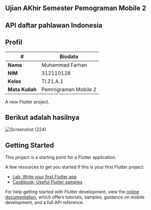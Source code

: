## Ujian AKhir Semester Pemograman Mobile 2

## API daftar pahlawan Indonesia

## Profil
| #               | Biodata              |
| --------------- | -------------------- |
| **Nama**        | Muhammad Farhan      |
| **NIM**         | 312110128            |
| **Kelas**       | TI.21.A.1            |
| **Mata Kuliah** | Pemrograman Mobile 2 |

A new Flutter project.

## Berikut adalah hasilnya

![Screenshot (224)](https://github.com/farhanz17/UAS_P.Mobile.2/assets/92637117/319caac3-6638-446a-a8af-6b64d7fae0fd)

## Getting Started

This project is a starting point for a Flutter application.

A few resources to get you started if this is your first Flutter project:

- [Lab: Write your first Flutter app](https://docs.flutter.dev/get-started/codelab)
- [Cookbook: Useful Flutter samples](https://docs.flutter.dev/cookbook)

For help getting started with Flutter development, view the
[online documentation](https://docs.flutter.dev/), which offers tutorials,
samples, guidance on mobile development, and a full API reference.

